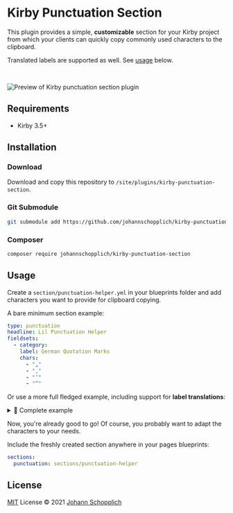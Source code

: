 # Kirby Punctuation Section

This plugin provides a simple, **customizable** section for your Kirby project from which your clients can quickly copy commonly used characters to the clipboard.

Translated labels are supported as well. See [usage](#usage) below.

<br>

![Preview of Kirby punctuation section plugin](./.github/kirby-punctuation-section-preview.gif)

## Requirements

- Kirby 3.5+

## Installation

### Download

Download and copy this repository to `/site/plugins/kirby-punctuation-section`.

### Git Submodule

```bash
git submodule add https://github.com/johannschopplich/kirby-punctuation-section.git site/plugins/kirby-punctuation-section
```

### Composer

```bash
composer require johannschopplich/kirby-punctuation-section
```

## Usage

Create a `section/punctuation-helper.yml` in your blueprints folder and add characters you want to provide for clipboard copying.

A bare minimum section example:

```yaml
type: punctuation
headline: Lil Punctuation Helper
fieldsets:
  - category:
    label: German Quotation Marks
    chars:
      - "„"
      - "‚"
      - "‘"
      - "“"
```

Or use a more full fledged example, including support for **label translations**:

<details>

<summary>👀 Complete example</summary>

```yaml
type: punctuation
headline:
  de: Kleine Interpunktionshilfe
  en: Lil Punctuation Helper
fieldsets:
  - category:
    label:
      de: Apostroph
      en: Apostrophe
    chars:
      - "’"
  - category:
    label:
      de: Gedankenstrich
      en: Hyphen
    chars:
      - "–"
  - category:
    label:
      de: Dt. Anführungszeichen
      en: German Quotation Marks
    chars:
      - "„"
      - "‚"
      - "‘"
      - "“"
  - category:
    label:
      de: Engl. Anführungszeichen
      en: English Quotation Marks
    chars:
      - "“"
      - "‘"
      - "’"
      - "”"
  - category:
    label: Guillemets
    chars:
      - "»"
      - "›"
      - "‹"
      - "«"
  - category:
    label:
      de: Sonstiges
      en: Other
    chars:
      - "…"
      - "×"
```

</details>

Now, you're already good to go! Of course, you probably want to adapt the characters to your needs.

Include the freshly created section anywhere in your pages blueprints:

```yml
sections:
  punctuation: sections/punctuation-helper
```

## License

[MIT](./LICENSE) License © 2021 [Johann Schopplich](https://github.com/johannschopplich)
